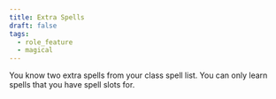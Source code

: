```yaml
---
title: Extra Spells
draft: false
tags:
  - role_feature
  - magical
---
```

You know two extra spells from your class spell list. You can only learn spells that you have spell slots for.